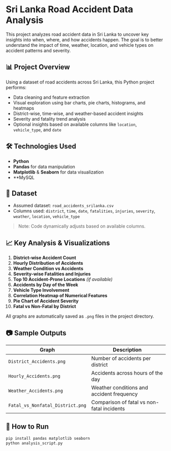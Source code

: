 # Sri Lanka Road Accident Data Analysis

This project analyzes road accident data in Sri Lanka to uncover key insights into when, where, and how accidents happen. The goal is to better understand the impact of time, weather, location, and vehicle types on accident patterns and severity.

## 📊 Project Overview

Using a dataset of road accidents across Sri Lanka, this Python project performs:

- Data cleaning and feature extraction
- Visual exploration using bar charts, pie charts, histograms, and heatmaps
- District-wise, time-wise, and weather-based accident insights
- Severity and fatality trend analysis
- Optional insights based on available columns like `location`, `vehicle_type`, and `date`

## 🛠️ Technologies Used

- **Python**
- **Pandas** for data manipulation
- **Matplotlib** & **Seaborn** for data visualization
- **MySQL

## 📁 Dataset

- Assumed dataset: `road_accidents_srilanka.csv`
- Columns used: `district`, `time`, `date`, `fatalities`, `injuries`, `severity`, `weather`, `location`, `vehicle_type`

> Note: Code dynamically adjusts based on available columns.

## 📈 Key Analysis & Visualizations

1. **District-wise Accident Count**
2. **Hourly Distribution of Accidents**
3. **Weather Condition vs Accidents**
4. **Severity-wise Fatalities and Injuries**
5. **Top 10 Accident-Prone Locations** *(if available)*
6. **Accidents by Day of the Week**
7. **Vehicle Type Involvement**
8. **Correlation Heatmap of Numerical Features**
9. **Pie Chart of Accident Severity**
10. **Fatal vs Non-Fatal by District**

All graphs are automatically saved as `.png` files in the project directory.

## 📷 Sample Outputs

| Graph                          | Description                            |
|-------------------------------|----------------------------------------|
| `District_Accidents.png`       | Number of accidents per district       |
| `Hourly_Accidents.png`         | Accidents across hours of the day      |
| `Weather_Accidents.png`        | Weather conditions and accident frequency |
| `Fatal_vs_Nonfatal_District.png` | Comparison of fatal vs non-fatal incidents |

## 🚀 How to Run

```bash
pip install pandas matplotlib seaborn
python analysis_script.py
